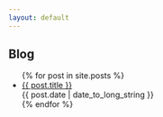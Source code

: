 ```yaml
---
layout: default
---
```


## Blog

<ul>
  {% for post in site.posts %}
    <li>
      <a href="{{ post.url }}">{{ post.title }}</a> <br>
      {{ post.date | date_to_long_string }}
    </li>
  {% endfor %}
</ul>
